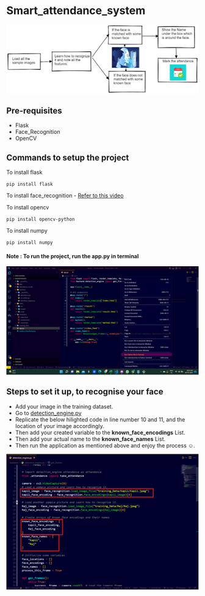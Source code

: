 # Smart_attendance_system

![Flowchart](readme_flowchart.png)

## Pre-requisites
- Flask
- Face_Recognition
- OpenCV

## Commands to setup the project
To install flask
```
pip install flask
```
To install face_recognition - [Refer to this video](https://youtu.be/xaDJ5xnc8dc)

To install opencv
```
pip install opencv-python
```
To install numpy
```
pip install numpy
```
#### Note : To run the project, run the app.py in terminal
![Way to Run the app.py](Readme_3.png)

## Steps to set it up, to recognise your face
- Add your image in the training dataset.
- Go to [detection_engine.py](https://github.com/codemasterkapil/smart_attendance_system/blob/main/backend/detection_engine.py)
- Replicate the below hilighted code in line number 10 and 11, and the location of your image accordingly.
- Then add your created variable to the **known_face_encodings** List.
- Then add your actual name to the **known_face_names** List.
- Then run the application as mentioned above and enjoy the process ☺️.

![Code to be changed](Readme_Changes.png)
